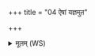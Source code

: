 +++
title = "04 ऐषां यज्ञमुत"

+++
<details><summary>मूलम् (WS)</summary>

ऐषां यज्ञमुत वर्चो भरेहं रायस्पोषमुत वित्तान्यग्ने ।  
सपत्ना अस्मदधरे भवन्तूत्तमे देवा ज्योतिषि धत्तनेमम् ॥ ४ ॥
</details>